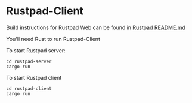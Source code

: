 # Rustpad-Client

Build instructions for Rustpad Web can be found in [Rustpad README.md](https://github.com/ekzhang/rustpad/blob/main/README.md)

You'll need Rust to run Rustpad-Client

To start Rustpad server:

```
cd rustpad-server
cargo run
```

To start Rustpad client

```
cd rustpad-client
cargo run
```
